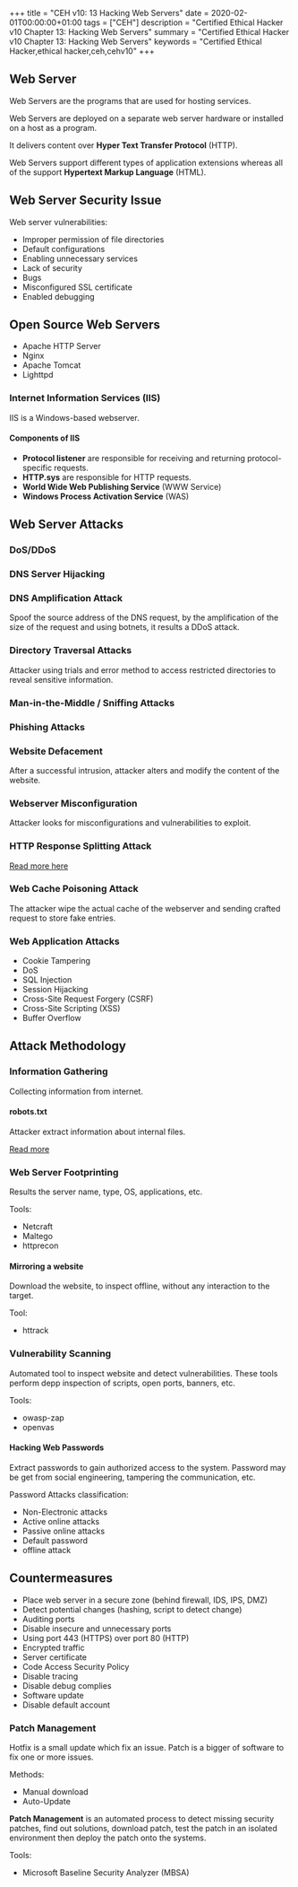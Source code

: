 +++
title = "CEH v10: 13 Hacking Web Servers"
date = 2020-02-01T00:00:00+01:00
tags = ["CEH"]
description = "Certified Ethical Hacker v10 Chapter 13: Hacking Web Servers"
summary = "Certified Ethical Hacker v10 Chapter 13: Hacking Web Servers"
keywords = "Certified Ethical Hacker,ethical hacker,ceh,cehv10"
+++

## Web Server

Web Servers are the programs that are used for hosting services.

Web Servers are deployed on a separate web server hardware or installed on a host as a program.

It delivers content over **Hyper Text Transfer Protocol** (HTTP).

Web Servers support different types of application extensions whereas all of the support **Hypertext Markup Language** (HTML).

## Web Server Security Issue

Web server vulnerabilities:

- Improper permission of file directories
- Default configurations
- Enabling unnecessary services
- Lack of security
- Bugs
- Misconfigured SSL certificate
- Enabled debugging

## Open Source Web Servers

- Apache HTTP Server
- Nginx
- Apache Tomcat
- Lighttpd

### Internet Information Services (IIS)

IIS is a Windows-based webserver.

#### Components of IIS

- **Protocol listener** are responsible for receiving and returning protocol-specific requests.
- **HTTP.sys** are responsible for HTTP requests.
- **World Wide Web Publishing Service** (WWW Service)
- **Windows Process Activation Service** (WAS)

## Web Server Attacks

### DoS/DDoS

### DNS Server Hijacking

### DNS Amplification Attack

Spoof the source address of the DNS request, by the amplification of the size of the request and using 
botnets, it results a DDoS attack.

### Directory Traversal Attacks

Attacker using trials and error method to access restricted directories to reveal sensitive information.

### Man-in-the-Middle / Sniffing Attacks

### Phishing Attacks

### Website Defacement

After a successful intrusion, attacker alters and modify the content of the website.

### Webserver Misconfiguration

Attacker looks for misconfigurations and vulnerabilities to exploit.

### HTTP Response Splitting Attack

[Read more here](http://projects.webappsec.org/w/page/13246931/HTTP%20Response%20Splitting)

### Web Cache Poisoning Attack

The attacker wipe the actual cache of the webserver and sending crafted request to store fake entries.

### Web Application Attacks

- Cookie Tampering 
- DoS
- SQL Injection
- Session Hijacking
- Cross-Site Request Forgery (CSRF)
- Cross-Site Scripting (XSS)
- Buffer Overflow

## Attack Methodology

### Information Gathering

Collecting information from internet.

#### robots.txt

Attacker extract information about internal files.

[Read more](https://en.wikipedia.org/wiki/Robots.txt)

### Web Server Footprinting

Results the server name, type, OS, applications, etc.

Tools:

- Netcraft
- Maltego
- httprecon

#### Mirroring a website

Download the website, to inspect offline, without any interaction to the target.

Tool:

- httrack

### Vulnerability Scanning

Automated tool to inspect website and detect vulnerabilities.
These tools perform depp inspection of scripts, open ports, banners, etc.

Tools:

- owasp-zap
- openvas

#### Hacking Web Passwords

Extract passwords to gain authorized access to the system.
Password may be get from social engineering, tampering the communication, etc.

Password Attacks classification:

- Non-Electronic attacks
- Active online attacks
- Passive online attacks
- Default password
- offline attack

## Countermeasures

- Place web server in a secure zone (behind firewall, IDS, IPS, DMZ)
- Detect potential changes (hashing, script to detect change)
- Auditing ports
- Disable insecure and unnecessary ports
- Using port 443 (HTTPS) over port 80 (HTTP)
- Encrypted traffic
- Server certificate
- Code Access Security Policy
- Disable tracing
- Disable debug complies
- Software update
- Disable default account

### Patch Management

Hotfix is a small update which fix an issue.
Patch is a bigger of software to fix one or more issues.

Methods:

- Manual download
- Auto-Update

**Patch Management** is an automated process to detect missing security patches, find out solutions, download 
patch, test the patch in an isolated environment then deploy the patch onto the systems.

Tools:

- Microsoft Baseline Security Analyzer (MBSA)
